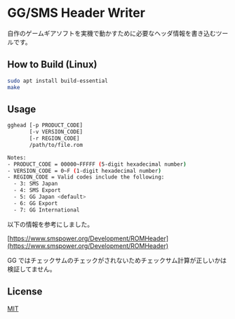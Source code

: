 # GG/SMS Header Writer

自作のゲームギアソフトを実機で動かすために必要なヘッダ情報を書き込むツールです。

## How to Build (Linux)

```bash
sudo apt install build-essential
make
```

## Usage

```bash
gghead [-p PRODUCT_CODE]
       [-v VERSION_CODE]
       [-r REGION_CODE]
       /path/to/file.rom

Notes:
- PRODUCT_CODE = 00000~FFFFF (5-digit hexadecimal number)
- VERSION_CODE = 0~F (1-digit hexadecimal number)
- REGION_CODE = Valid codes include the following:
  - 3: SMS Japan
  - 4: SMS Export
  - 5: GG Japan <default>
  - 6: GG Export
  - 7: GG International
```

以下の情報を参考にしました。

[https://www.smspower.org/Development/ROMHeader](https://www.smspower.org/Development/ROMHeader)

GG ではチェックサムのチェックがされないためチェックサム計算が正しいかは検証してません。

## License

[MIT](LICENSE.txt)

